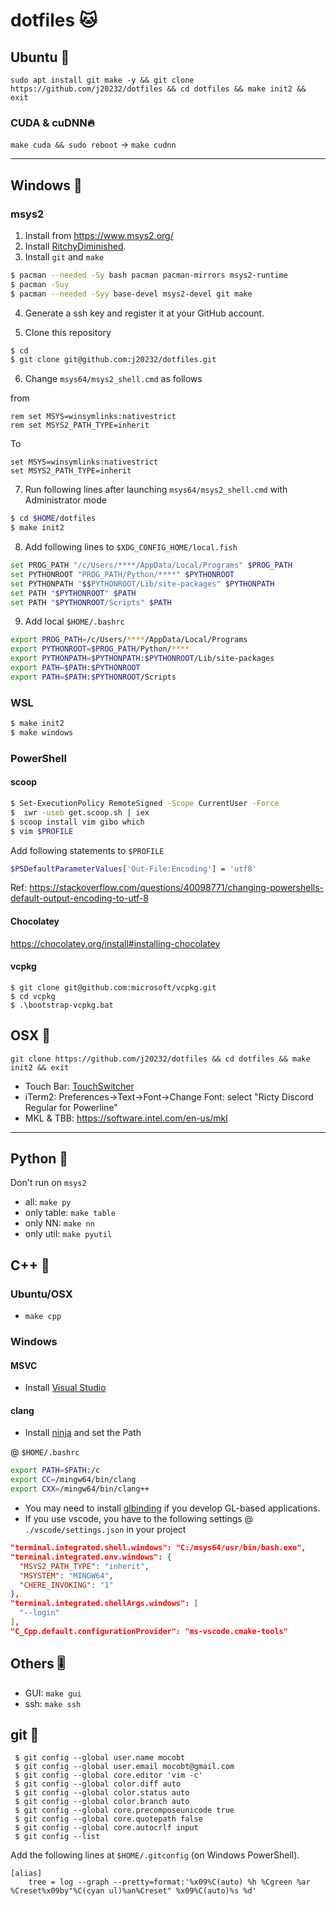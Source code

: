 # dotfiles 🐱

## Ubuntu 🏮

```
sudo apt install git make -y && git clone https://github.com/j20232/dotfiles && cd dotfiles && make init2 && exit
```

### CUDA & cuDNN🔥

`make cuda && sudo reboot` -> `make cudnn`

---

## Windows 🚗

### msys2

1. Install from https://www.msys2.org/
2. Install [RitchyDiminished](https://github.com/mzyy94/RictyDiminished-for-Powerline).
3. Install `git` and `make`

```sh
$ pacman --needed -Sy bash pacman pacman-mirrors msys2-runtime
$ pacman -Suy
$ pacman --needed -Syy base-devel msys2-devel git make
```

4. Generate a ssh key and register it at your GitHub account.

5. Clone this repository

```sh
$ cd
$ git clone git@github.com:j20232/dotfiles.git
```

6. Change `msys64/msys2_shell.cmd` as follows

from

```
rem set MSYS=winsymlinks:nativestrict
rem set MSYS2_PATH_TYPE=inherit
```

To

```
set MSYS=winsymlinks:nativestrict
set MSYS2_PATH_TYPE=inherit
```

7. Run following lines after launching `msys64/msys2_shell.cmd` with Administrator mode

```sh
$ cd $HOME/dotfiles
$ make init2
```

8. Add following lines to `$XDG_CONFIG_HOME/local.fish`

```sh
set PROG_PATH "/c/Users/****/AppData/Local/Programs" $PROG_PATH
set PYTHONROOT "PROG_PATH/Python/****" $PYTHONROOT
set PYTHONPATH "$$PYTHONROOT/Lib/site-packages" $PYTHONPATH
set PATH "$PYTHONROOT" $PATH
set PATH "$PYTHONROOT/Scripts" $PATH
```
9. Add local `$HOME/.bashrc`

```sh
export PROG_PATH=/c/Users/****/AppData/Local/Programs
export PYTHONROOT=$PROG_PATH/Python/****
export PYTHONPATH=$PYTHONPATH:$PYTHONROOT/Lib/site-packages
export PATH=$PATH:$PYTHONROOT
export PATH=$PATH:$PYTHONROOT/Scripts
```

### WSL

```sh
$ make init2
$ make windows
```

### PowerShell

#### scoop

```sh
$ Set-ExecutionPolicy RemoteSigned -Scope CurrentUser -Force
$  iwr -useb get.scoop.sh | iex
$ scoop install vim gibo which
$ vim $PROFILE
```

Add following statements to `$PROFILE`

```sh
$PSDefaultParameterValues['Out-File:Encoding'] = 'utf8'
```

Ref: https://stackoverflow.com/questions/40098771/changing-powershells-default-output-encoding-to-utf-8

#### Chocolatey

https://chocolatey.org/install#installing-chocolatey

#### vcpkg

```
$ git clone git@github.com:microsoft/vcpkg.git
$ cd vcpkg
$ .\bootstrap-vcpkg.bat
```

## OSX 🍎

```
git clone https://github.com/j20232/dotfiles && cd dotfiles && make init2 && exit
```

- Touch Bar: [TouchSwitcher](https://hazeover.com/touchswitcher.html)
- iTerm2: Preferences->Text->Font->Change Font: select "Ricty Discord Regular for Powerline"
- MKL & TBB: https://software.intel.com/en-us/mkl

---

## Python 🐍

Don't run on `msys2`

- all: `make py`
- only table: `make table`
- only NN: `make nn`
- only util: `make pyutil`

## C++ 🐶

### Ubuntu/OSX
- `make cpp`

### Windows

#### MSVC
- Install [Visual Studio](https://visualstudio.microsoft.com/ja/vs/)

#### clang
- Install [ninja](https://github.com/ninja-build/ninja) and set the Path

@ `$HOME/.bashrc`
```sh
export PATH=$PATH:/c
export CC=/mingw64/bin/clang
export CXX=/mingw64/bin/clang++
```

- You may need to install [glbinding](git@github.com:hpicgs/glbinding.git) if you develop GL-based applications.
- If you use vscode, you have to the following settings @ `./vscode/settings.json` in your project 

```json
"terminal.integrated.shell.windows": "C:/msys64/usr/bin/bash.exe",
"terminal.integrated.env.windows": {
  "MSYS2_PATH_TYPE": "inherit",
  "MSYSTEM": "MINGW64",
  "CHERE_INVOKING": "1"
},
"terminal.integrated.shellArgs.windows": [
  "--login"
],
"C_Cpp.default.configurationProvider": "ms-vscode.cmake-tools"
```

## Others 🎚

- GUI: `make gui`
- ssh: `make ssh`

## git 🐙

```fish
 $ git config --global user.name mocobt
 $ git config --global user.email mocobt@gmail.com
 $ git config --global core.editor 'vim -c'
 $ git config --global color.diff auto
 $ git config --global color.status auto
 $ git config --global color.branch auto
 $ git config --global core.precomposeunicode true
 $ git config --global core.quotepath false
 $ git config --global core.autocrlf input
 $ git config --list
```

Add the following lines at `$HOME/.gitconfig` (on Windows PowerShell).

```
[alias]
	tree = log --graph --pretty=format:'%x09%C(auto) %h %Cgreen %ar %Creset%x09by"%C(cyan ul)%an%Creset" %x09%C(auto)%s %d'
```

